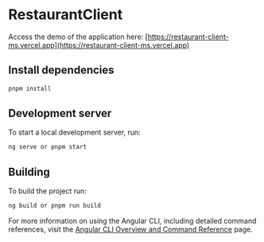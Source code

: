 # RestaurantClient

Access the demo of the application here: [https://restaurant-client-ms.vercel.app](https://restaurant-client-ms.vercel.app)

## Install dependencies

```bash
pnpm install
```

## Development server

To start a local development server, run:

```bash
ng serve or pnpm start
```

## Building

To build the project run:

```bash
ng build or pnpm run build
```

For more information on using the Angular CLI, including detailed command references, visit the [Angular CLI Overview and Command Reference](https://angular.dev/tools/cli) page.
